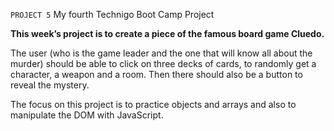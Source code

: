 `PROJECT 5` My fourth Technigo Boot Camp Project


**This week’s project is to create a piece of the famous board game Cluedo.**


The user (who is the game leader and the one that will know all about the murder) should be able to click on three decks of cards, to randomly get a character, a weapon and a room. Then there should also be a button to reveal the mystery.  

The focus on this project is to practice objects and arrays and also to manipulate the DOM with JavaScript.

